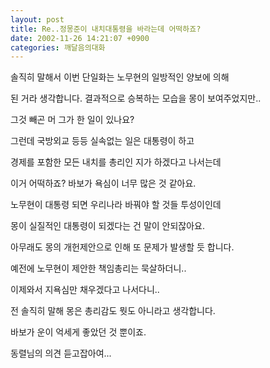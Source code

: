 ```yaml
---
layout: post
title: Re..정몽준이 내치대통령을 바라는데 어떡하죠?
date: 2002-11-26 14:21:07 +0900
categories: 깨달음의대화
---
```

솔직히 말해서 이번 단일화는 노무현의 일방적인 양보에 의해
  
된 거라 생각합니다. 결과적으로 승복하는 모습을 몽이 보여주었지만..
  
그것 빼곤 머 그가 한 일이 있나요?
  

  
그런데 국방외교 등등 실속없는 일은 대통령이 하고
  
경제를 포함한 모든 내치를 총리인 지가 하겠다고 나서는데
  
이거 어떡하죠? 바보가 욕심이 너무 많은 것 같아요.
  
노무현이 대통령 되면 우리나라 바꿔야 할 것들 투성이인데
  
몽이 실질적인 대통령이 되겠다는 건 말이 안되잖아요.
  

  
아무래도 몽의 개헌제안으로 인해 또 문제가 발생할 듯 합니다.
  
예전에 노무현이 제안한 책임총리는 묵살하더니..
  
이제와서 지욕심만 채우겠다고 나서다니..
  

  
전 솔직히 말해 몽은 총리감도 뭣도 아니라고 생각합니다.
  
바보가 운이 억세게 좋았던 것 뿐이죠.
  

  
동렬님의 의견 듣고잡아여...